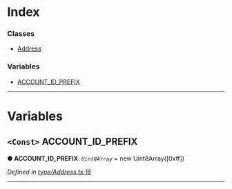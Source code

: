 

# Index

### Classes

* [Address](../classes/_type_address_.address.md)

### Variables

* [ACCOUNT_ID_PREFIX](_type_address_.md#account_id_prefix)

---

# Variables

<a id="account_id_prefix"></a>

## `<Const>` ACCOUNT_ID_PREFIX

**● ACCOUNT_ID_PREFIX**: *`Uint8Array`* =  new Uint8Array([0xff])

*Defined in [type/Address.ts:16](https://github.com/polkadot-js/api/blob/26d01aa/packages/types/src/type/Address.ts#L16)*

___

